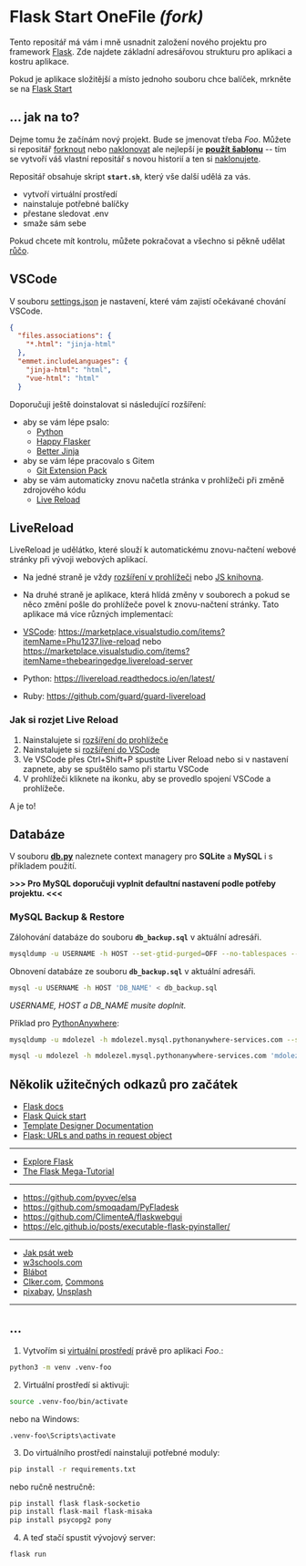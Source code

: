 Flask Start OneFile *(fork)*
=========================

[flask]: https://flask.palletsprojects.com

Tento repositář má vám i mně usnadnit založení nového projektu pro framework
[Flask][]. Zde najdete základní adresářovou strukturu pro aplikaci a kostru
aplikace.

Pokud je aplikace složitější a místo jednoho souboru chce balíček, mrkněte se na
[Flask Start](https://github.com/spseol/flask-start)


## ... jak na to?


Dejme tomu že začínám nový projekt. Bude se jmenovat třeba *Foo*. Můžete si
repositář [forknout](htts://help.github.com/articles/fork-a-repo/) nebo
[naklonovat](https://help.github.com/articles/cloning-a-repository/) ale
nejlepší je **[použít
šablonu](https://github.com/spseol/flask-start-onefile/generate)** -- tím se
vytvoří váš vlastní repositář s novou historií a ten si
[naklonujete](https://help.github.com/articles/cloning-a-repository/).


Repositář obsahuje skript **`start.sh`**, který vše další udělá za vás.
  * vytvoří virtuální prostředí
  * nainstaluje potřebné balíčky
  * přestane sledovat .env
  * smaže sám sebe

Pokud chcete mít kontrolu, můžete pokračovat a všechno si pěkně udělat [růčo](#...).

VSCode
-----------

V souboru [settings.json](.vscode/settings.json) je nastavení, které vám zajistí
očekávané chování VSCode.

```json
{
  "files.associations": {
    "*.html": "jinja-html"
  },
  "emmet.includeLanguages": {
    "jinja-html": "html",
    "vue-html": "html"
  }
```

Doporučuji ještě doinstalovat si následující rozšíření:
  * aby se vám lépe psalo:
    * [Python](https://marketplace.visualstudio.com/items?itemName=ms-python.python)
    * [Happy Flasker](https://marketplace.visualstudio.com/items?itemName=apedroed.Happy-Flasker)
    * [Better Jinja](https://marketplace.visualstudio.com/items?itemName=samuelcolvin.jinjahtml)
  * aby se vám lépe pracovalo s Gitem
    * [Git Extension Pack](https://marketplace.visualstudio.com/items?itemName=donjayamanne.git-extension-pack)
  * aby se vám automaticky znovu načetla stránka v prohlížeči při změně zdrojového kódu
    * [Live Reload](https://marketplace.visualstudio.com/items?itemName=Phu1237.live-reload)

LiveReload
----------------

LiveReload je udělátko, které slouží k automatickému znovu-načtení webové
stránky při vývoji webových aplikací. 

* Na jedné straně je vždy [rozšíření v prohlížeči](https://chrome.google.com/webstore/detail/livereload/jnihajbhpnppcggbcgedagnkighmdlei)
  nebo [JS knihovna](https://github.com/livereload/livereload-js).
* Na druhé straně je aplikace, která hlídá změny v souborech a pokud se něco
  změní pošle do prohlížeče povel k znovu-načtení stránky. Tato aplikace má více
  různých implementací:

* [VSCode](https://marketplace.visualstudio.com/search?term=livereload&target=VSCode&category=All%20categories&sortBy=Relevance):
  <https://marketplace.visualstudio.com/items?itemName=Phu1237.live-reload> nebo 
  <https://marketplace.visualstudio.com/items?itemName=thebearingedge.livereload-server>
* Python: <https://livereload.readthedocs.io/en/latest/>
* Ruby: <https://github.com/guard/guard-livereload>

### Jak si rozjet Live Reload

1. Nainstalujete si [rozšíření do prohlížeče](https://chrome.google.com/webstore/detail/remotelivereload/jlppknnillhjgiengoigajegdpieppei)
2. Nainstalujete si [rozšíření do VSCode](https://marketplace.visualstudio.com/items?itemName=ziishaned.livereload)
3. Ve VSCode přes Ctrl+Shift+P spustíte Liver Reload nebo si v nastavení zapnete, aby se spuštělo samo při startu VSCode
4. V prohlížeči kliknete na ikonku, aby se provedlo spojení VSCode a prohlížeče.

A je to!

## Databáze

V souboru **[db.py](db.py)** naleznete context managery pro **SQLite** a **MySQL** i s příkladem použití.

**>>> Pro MySQL doporučuji vyplnit defaultní nastavení podle potřeby projektu. <<<**

### MySQL Backup & Restore
Zálohování databáze do souboru **`db_backup.sql`** v aktuální adresáři.

```bash
mysqldump -u USERNAME -h HOST --set-gtid-purged=OFF --no-tablespaces --column-statistics=0 'DB_NAME' > db_backup.sql
```

Obnovení databáze ze souboru **`db_backup.sql`** v aktuální adresáři.

```bash
mysql -u USERNAME -h HOST 'DB_NAME' < db_backup.sql
```

*USERNAME, HOST a DB_NAME musíte doplnit.*

Příklad pro [PythonAnywhere](https://www.pythonanywhere.com/):
```bash
mysqldump -u mdolezel -h mdolezel.mysql.pythonanywhere-services.com --set-gtid-purged=OFF --no-tablespaces --column-statistics=0 'mdolezel$default' > db_backup.sql

mysql -u mdolezel -h mdolezel.mysql.pythonanywhere-services.com 'mdolezel$default' < db_backup.sql
```

Několik užitečných odkazů pro začátek
------------------------------------------

* [Flask docs][flask]
* [Flask Quick start](https://flask.palletsprojects.com/quickstart/)
* [Template Designer Documentation](https://jinja.palletsprojects.com/templates/)
* [Flask: URLs and paths in request object](https://gist.github.com/MarrekNozka/5f8860465f79b5d39a6aea3b211c4aab#file-urls_and_paths-md)

----------------------------------------------------------------------------

* [Explore Flask](https://exploreflask.com/)
* [The Flask Mega-Tutorial](https://blog.miguelgrinberg.com/post/the-flask-mega-tutorial-part-i-hello-world)

---------------------------------------------------------------------------

* <https://github.com/pyvec/elsa>
* <https://github.com/smoqadam/PyFladesk>
* <https://github.com/ClimenteA/flaskwebgui>
* <https://elc.github.io/posts/executable-flask-pyinstaller/>

---------------------------------------------------------------------------

* [Jak psát web](https://www.jakpsatweb.cz/) 
* [w3schools.com](https://www.w3schools.com/) 
* [Blábot](https://www.blabot.cz/)
* [Clker.com](http://www.clker.com/), [Commons](https://commons.wikimedia.org)
* [pixabay](https://pixabay.com/), [Unsplash](https://unsplash.com/)
---------------------------------------------------------------------------

## ...

1. Vytvořím si [virtuální prostředí](https://virtualenv.pypa.io/en/stable/)
   právě pro aplikaci *Foo*.:

```bash
python3 -m venv .venv-foo
```

2. Virtuální prostředí si aktivuji:

```bash
source .venv-foo/bin/activate
```
nebo na Windows:
```
.venv-foo\Scripts\activate

```

3. Do virtuálního prostředí nainstaluji potřebné moduly:

```bash
pip install -r requirements.txt
```
nebo ručně nestručně:

```bash
pip install flask flask-socketio
pip install flask-mail flask-misaka
pip install psycopg2 pony
```


4. A teď stačí spustit vývojový server:

```
flask run
```

